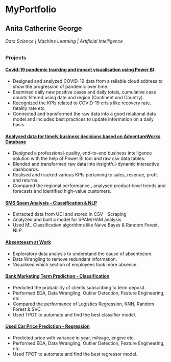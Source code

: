 # MyPortfolio
## Anita Catherine George
###### Data Science | Machine Learning | Artificial Intelligence 
### Projects
#### [Covid-19 pandemic tracking and impact visualisation using Power BI](https://github.com/AnitaCatherineGeorge/Power-BI/tree/main/COVID-19)
- Designed and analyzed COVID-19 data from a reliable cloud address to show the progression of pandemic over time.
- Examined daily new positive cases and daily totals, cumulative case counts filtered using date and region (Continent and Country). 
- Recognized the KPIs related to COVID-19 crisis like recovery rate, fatality rate etc.
- Connected and transformed the raw data into a good relational data model and included best practices to update information on a daily basis.
#### [Analysed data for timely business decisions based on AdventureWorks Database](https://github.com/AnitaCatherineGeorge/Power-BI/tree/main/AdventureWorks_dashboard)
- Designed a professional-quality, end-to-end business intelligence solution with the help of Power BI tool and raw csv data tables.
- Blended and transformed raw data into insightful-dynamic interactive dashboards.
- Realised and tracked various KPIs pertaining to sales, revenue, profit and returns.
 - Compared the regional performance , analysed product-level trends and forecasts and identified high-value customers.
#### [SMS Spam Analysis - Classification & NLP](https://github.com/AnitaCatherineGeorge/Natural-language-processing/tree/main/SMS%20Spam%20Collection)
- Extracted data from UCI and stored in CSV - Scraping
- Analyzed and built a model for SPAM/HAM analysis
- Used ML Classification algorithms like Naive Bayes & Random Forest, NLP.
#### [Absenteesm at Work](https://github.com/AnitaCatherineGeorge/Data-Capstone-Project-/tree/main/Absenteesm_at_Work)
- Exploratory data analysis to understand the cause of absenteesm.
- Data Wrangling to remove redundant information.
- Visualised which section of employees took more absence.
#### [Bank Marketing Term Prediction - Classification](https://github.com/AnitaCatherineGeorge/Machine-Learning---Classification/tree/main/Bank%20Marketing%20Term%20Prediction)
- Predicted the probability of clients subscribing to term deposit.
- Performed EDA, Data Wrangling, Outlier Detection, Feature Engineering, etc.
- Compared the performance of Logistics Regression, KNN, Random Forest & SVC.
- Used TPOT to automate and find the best classifier model.
#### [Used Car Price Prediction - Regression](https://github.com/AnitaCatherineGeorge/Machine-Learning---Regression/tree/main/Used%20Car%20Price%20Prediction)
- Predicted price with variance in year, mileage, engine etc.
- Performed EDA, Data Wrangling, Outlier Detection, Feature Engineering, etc.
- Used TPOT to automate and find the best regressor model.
